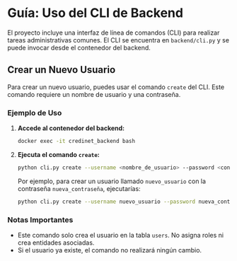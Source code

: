 # Guía: Uso del CLI de Backend

El proyecto incluye una interfaz de línea de comandos (CLI) para realizar tareas administrativas comunes. El CLI se encuentra en `backend/cli.py` y se puede invocar desde el contenedor del backend.

## Crear un Nuevo Usuario

Para crear un nuevo usuario, puedes usar el comando `create` del CLI. Este comando requiere un nombre de usuario y una contraseña.

### Ejemplo de Uso

1.  **Accede al contenedor del backend:**

    ```bash
    docker exec -it credinet_backend bash
    ```

2.  **Ejecuta el comando `create`:**

    ```bash
    python cli.py create --username <nombre_de_usuario> --password <contraseña>
    ```

    Por ejemplo, para crear un usuario llamado `nuevo_usuario` con la contraseña `nueva_contraseña`, ejecutarías:

    ```bash
    python cli.py create --username nuevo_usuario --password nueva_contraseña
    ```

### Notas Importantes

-   Este comando solo crea el usuario en la tabla `users`. No asigna roles ni crea entidades asociadas.
-   Si el usuario ya existe, el comando no realizará ningún cambio.
